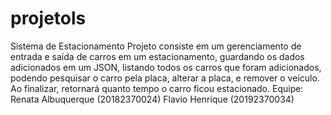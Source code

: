 # projetols
Sistema de Estacionamento
Projeto consiste em um gerenciamento de entrada e saída de carros em um estacionamento, guardando os dados adicionados em um JSON, listando todos os carros que foram adicionados, podendo pesquisar o carro pela placa, alterar a placa, e remover o veículo. Ao finalizar, retornará quanto tempo o carro ficou estacionado.
Equipe:
Renata Albuquerque (20182370024)
Flavio Henrique (20192370034)
